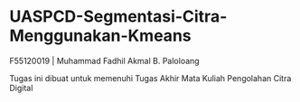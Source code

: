 # UASPCD-Segmentasi-Citra-Menggunakan-Kmeans
F55120019 | Muhammad Fadhil Akmal B. Paloloang

Tugas ini dibuat untuk memenuhi Tugas Akhir Mata Kuliah Pengolahan Citra Digital
